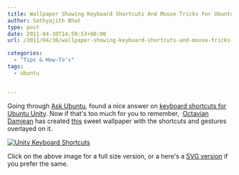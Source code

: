 ```yaml
---
title: Wallpaper Showing Keyboard Shortcuts And Mouse Tricks For Ubuntu Unity
author: Sathyajith Bhat
type: post
date: 2011-04-30T14:59:53+00:00
url: /2011/04/30/wallpaper-showing-keyboard-shortcuts-and-mouse-tricks-for-ubuntu-unity/

categories:
  - "Tips & How-To's"
tags:
  - ubuntu


---
```

Going through <a href="https://sathyasays.com/2010/10/11/ubuntu-10-10-on-1010-askubuntu-aka-ubuntu-stackexchange-also-launched/" target="_blank">Ask Ubuntu</a>, found a nice answer on <a title="Unity Keyboard Shortcuts and Mouse Gestures" href="https://askubuntu.com/q/28086/1182" target="_blank">keyboard shortcuts for Ubuntu Unity</a>. Now if that's too much for you to remember,  <a href="https://askubuntu.com/users/2732/octavian-damiean" target="_blank">Octavian Damiean</a> has created <a href="https://askubuntu.com/questions/28086/unity-keyboard-mouse-shortcuts/36648#36648" target="_blank">this</a> sweet wallpaper with the shortcuts and gestures overlayed on it.

[<img class="alignnone" src="https://i.imgur.com/pf1y5.png" alt="Unity Keyboard Shortcuts"   />][1]

Click on the above image for a full size version, or a here's a <a title="Keyboard Shortcuts SVG source" href="https://ubuntuone.com/p/pBs/" target="_blank">SVG version</a> if you prefer the same.

 [1]: https://i.imgur.com/pf1y5.png
